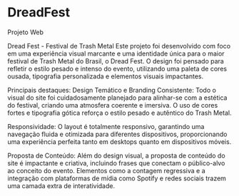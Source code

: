 # DreadFest
 Projeto Web 

Dread Fest - Festival de Trash Metal
Este projeto foi desenvolvido com foco em uma experiência visual marcante e uma identidade única para o maior festival de Trash Metal do Brasil, o Dread Fest. O design foi pensado para refletir o estilo pesado e intenso do evento, utilizando uma paleta de cores ousada, tipografia personalizada e elementos visuais impactantes.

Principais destaques:
Design Temático e Branding Consistente: Todo o visual do site foi cuidadosamente planejado para alinhar-se com a estética do festival, criando uma atmosfera coerente e imersiva. O uso de cores fortes e tipografia gótica reforça o estilo pesado e autêntico do Trash Metal.

Responsividade: O layout é totalmente responsivo, garantindo uma navegação fluida e otimizada para diferentes dispositivos, proporcionando uma experiência perfeita tanto em desktops quanto em dispositivos móveis.

Proposta de Conteúdo: Além do design visual, a proposta de conteúdo do site é impactante e criativa, incluindo frases que conectam o público-alvo ao conceito do evento. Elementos como a contagem regressiva e a integração com plataformas de mídia como Spotify e redes sociais trazem uma camada extra de interatividade.


